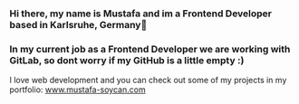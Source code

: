 ### Hi there, my name is Mustafa and im a Frontend Developer based in Karlsruhe, Germany👋

### In my current job as a Frontend Developer we are working with GitLab, so dont worry if my GitHub is a little empty :)
I love web development and you can check out some of my projects in my portfolio: www.mustafa-soycan.com

<!--
**MustafaSoycan/MustafaSoycan** is a ✨ _special_ ✨ repository because its `README.md` (this file) appears on your GitHub profile.

Here are some ideas to get you started:

- 🔭 I’m currently working on ...
- 🌱 I’m currently learning ...
- 👯 I’m looking to collaborate on ...
- 🤔 I’m looking for help with ...
- 💬 Ask me about ...
- 📫 How to reach me: ...
- 😄 Pronouns: ...
- ⚡ Fun fact: ...
-->
